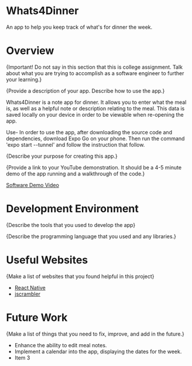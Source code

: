 # Whats4Dinner

An app to help you keep track of what's for dinner the week.

# Overview

{Important! Do not say in this section that this is college assignment. Talk about what you are trying to accomplish as a software engineer to further your learning.}

{Provide a description of your app. Describe how to use the app.}

Whats4Dinner is a note app for dinner. It allows you to enter what the meal is, as well as a helpful note or description
relating to the meal. This data is saved locally on your device in order to be viewable when re-opening the app.

Use-
In order to use the app, after downloading the source code and dependencies, download Expo Go on your phone. Then run the command 'expo start --tunnel' and follow the instruction that follow.

{Describe your purpose for creating this app.}

{Provide a link to your YouTube demonstration. It should be a 4-5 minute demo of the app running and a walkthrough of the code.}

[Software Demo Video](http://youtube.link.goes.here)

# Development Environment

{Describe the tools that you used to develop the app}

{Describe the programming language that you used and any libraries.}

# Useful Websites

{Make a list of websites that you found helpful in this project}

- [React Native](https://reactnative.dev/docs/asyncstorage)
- [jscrambler](https://blog.jscrambler.com/how-to-use-react-native-asyncstorage)

# Future Work

{Make a list of things that you need to fix, improve, and add in the future.}

- Enhance the ability to edit meal notes.
- Implement a calendar into the app, displaying the dates for the week.
- Item 3
